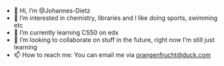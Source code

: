- 👋 Hi, I’m @Johannes-Dietz
- 👀 I’m interested in chemistry, libraries and I like doing sports, swimming etc
- 🌱 I’m currently learning CS50 on edx
- 💞️ I’m looking to collaborate on stuff in the future, right now I'm still just learning
- 📫 How to reach me: You can email me via orangenfrucht@duck.com

<!---
Johannes-Dietz/Johannes-Dietz is a ✨ special ✨ repository because its `README.md` (this file) appears on your GitHub profile.
You can click the Preview link to take a look at your changes.
--->

